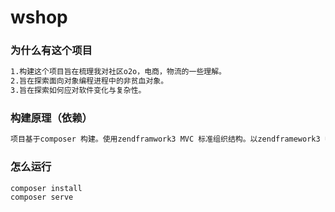 # wshop
### 为什么有这个项目
```bash
1.构建这个项目旨在梳理我对社区o2o，电商，物流的一些理解。
2.旨在探索面向对象编程进程中的非贫血对象。
3.旨在探索如何应对软件变化与复杂性。
```
### 构建原理（依赖）
```bash
项目基于composer 构建。使用zendframwork3 MVC 标准组织结构。以zendframework3 中的 moudleManager serviceManager eventManager zf-db 模块为主来构建 service 。来时间理论学习DDD思想的部分。以快速迭代的开发模式来不断的优化代码模型。
```
### 怎么运行
```bash
composer install
composer serve 
```
